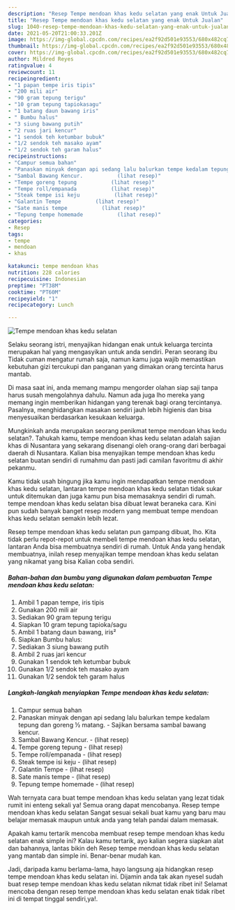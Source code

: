 ```yaml
---
description: "Resep Tempe mendoan khas kedu selatan yang enak Untuk Jualan"
title: "Resep Tempe mendoan khas kedu selatan yang enak Untuk Jualan"
slug: 1040-resep-tempe-mendoan-khas-kedu-selatan-yang-enak-untuk-jualan
date: 2021-05-20T21:00:33.201Z
image: https://img-global.cpcdn.com/recipes/ea2f92d501e93553/680x482cq70/tempe-mendoan-khas-kedu-selatan-foto-resep-utama.jpg
thumbnail: https://img-global.cpcdn.com/recipes/ea2f92d501e93553/680x482cq70/tempe-mendoan-khas-kedu-selatan-foto-resep-utama.jpg
cover: https://img-global.cpcdn.com/recipes/ea2f92d501e93553/680x482cq70/tempe-mendoan-khas-kedu-selatan-foto-resep-utama.jpg
author: Mildred Reyes
ratingvalue: 4
reviewcount: 11
recipeingredient:
- "1 papan tempe iris tipis"
- "200 mili air"
- "90 gram tepung terigu"
- "10 gram tepung tapiokasagu"
- "1 batang daun bawang iris"
- " Bumbu halus"
- "3 siung bawang putih"
- "2 ruas jari kencur"
- "1 sendok teh ketumbar bubuk"
- "1/2 sendok teh masako ayam"
- "1/2 sendok teh garam halus"
recipeinstructions:
- "Campur semua bahan"
- "Panaskan minyak dengan api sedang lalu balurkan tempe kedalam tepung dan goreng ½ matang. Sajikan bersama sambal bawang kencur."
- "Sambal Bawang Kencur.           (lihat resep)"
- "Tempe goreng tepung           (lihat resep)"
- "Tempe roll/empanada           (lihat resep)"
- "Steak tempe isi keju           (lihat resep)"
- "Galantin Tempe           (lihat resep)"
- "Sate manis tempe           (lihat resep)"
- "Tepung tempe homemade           (lihat resep)"
categories:
- Resep
tags:
- tempe
- mendoan
- khas

katakunci: tempe mendoan khas 
nutrition: 228 calories
recipecuisine: Indonesian
preptime: "PT38M"
cooktime: "PT60M"
recipeyield: "1"
recipecategory: Lunch

---
```



![Tempe mendoan khas kedu selatan](https://img-global.cpcdn.com/recipes/ea2f92d501e93553/680x482cq70/tempe-mendoan-khas-kedu-selatan-foto-resep-utama.jpg)

Selaku seorang istri, menyajikan hidangan enak untuk keluarga tercinta merupakan hal yang mengasyikan untuk anda sendiri. Peran seorang ibu Tidak cuman mengatur rumah saja, namun kamu juga wajib memastikan kebutuhan gizi tercukupi dan panganan yang dimakan orang tercinta harus mantab.

Di masa  saat ini, anda memang mampu mengorder olahan siap saji tanpa harus susah mengolahnya dahulu. Namun ada juga lho mereka yang memang ingin memberikan hidangan yang terenak bagi orang tercintanya. Pasalnya, menghidangkan masakan sendiri jauh lebih higienis dan bisa menyesuaikan berdasarkan kesukaan keluarga. 



Mungkinkah anda merupakan seorang penikmat tempe mendoan khas kedu selatan?. Tahukah kamu, tempe mendoan khas kedu selatan adalah sajian khas di Nusantara yang sekarang disenangi oleh orang-orang dari berbagai daerah di Nusantara. Kalian bisa menyajikan tempe mendoan khas kedu selatan buatan sendiri di rumahmu dan pasti jadi camilan favoritmu di akhir pekanmu.

Kamu tidak usah bingung jika kamu ingin mendapatkan tempe mendoan khas kedu selatan, lantaran tempe mendoan khas kedu selatan tidak sukar untuk ditemukan dan juga kamu pun bisa memasaknya sendiri di rumah. tempe mendoan khas kedu selatan bisa dibuat lewat beraneka cara. Kini pun sudah banyak banget resep modern yang membuat tempe mendoan khas kedu selatan semakin lebih lezat.

Resep tempe mendoan khas kedu selatan pun gampang dibuat, lho. Kita tidak perlu repot-repot untuk membeli tempe mendoan khas kedu selatan, lantaran Anda bisa membuatnya sendiri di rumah. Untuk Anda yang hendak membuatnya, inilah resep menyajikan tempe mendoan khas kedu selatan yang nikamat yang bisa Kalian coba sendiri.

<!--inarticleads1-->

##### Bahan-bahan dan bumbu yang digunakan dalam pembuatan Tempe mendoan khas kedu selatan:

1. Ambil 1 papan tempe, iris tipis
1. Gunakan 200 mili air
1. Sediakan 90 gram tepung terigu
1. Siapkan 10 gram tepung tapioka/sagu
1. Ambil 1 batang daun bawang, iris²
1. Siapkan  Bumbu halus:
1. Sediakan 3 siung bawang putih
1. Ambil 2 ruas jari kencur
1. Gunakan 1 sendok teh ketumbar bubuk
1. Gunakan 1/2 sendok teh masako ayam
1. Gunakan 1/2 sendok teh garam halus




<!--inarticleads2-->

##### Langkah-langkah menyiapkan Tempe mendoan khas kedu selatan:

1. Campur semua bahan
1. Panaskan minyak dengan api sedang lalu balurkan tempe kedalam tepung dan goreng ½ matang. - Sajikan bersama sambal bawang kencur.
1. Sambal Bawang Kencur. -           (lihat resep)
1. Tempe goreng tepung -           (lihat resep)
1. Tempe roll/empanada -           (lihat resep)
1. Steak tempe isi keju -           (lihat resep)
1. Galantin Tempe -           (lihat resep)
1. Sate manis tempe -           (lihat resep)
1. Tepung tempe homemade -           (lihat resep)




Wah ternyata cara buat tempe mendoan khas kedu selatan yang lezat tidak rumit ini enteng sekali ya! Semua orang dapat mencobanya. Resep tempe mendoan khas kedu selatan Sangat sesuai sekali buat kamu yang baru mau belajar memasak maupun untuk anda yang telah pandai dalam memasak.

Apakah kamu tertarik mencoba membuat resep tempe mendoan khas kedu selatan enak simple ini? Kalau kamu tertarik, ayo kalian segera siapkan alat dan bahannya, lantas bikin deh Resep tempe mendoan khas kedu selatan yang mantab dan simple ini. Benar-benar mudah kan. 

Jadi, daripada kamu berlama-lama, hayo langsung aja hidangkan resep tempe mendoan khas kedu selatan ini. Dijamin anda tak akan nyesel sudah buat resep tempe mendoan khas kedu selatan nikmat tidak ribet ini! Selamat mencoba dengan resep tempe mendoan khas kedu selatan enak tidak ribet ini di tempat tinggal sendiri,ya!.


